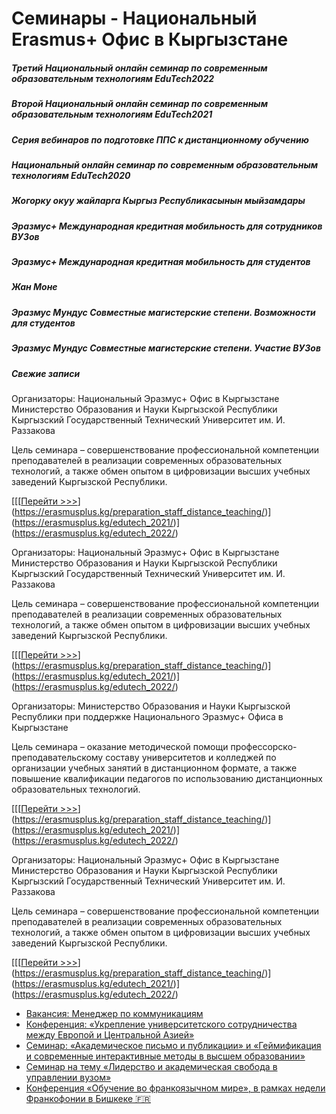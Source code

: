# Семинары - Национальный Erasmus+ Офис в Кыргызстане

##### Третий Национальный онлайн семинар по современным образовательным технологиям EduTech2022

##### Второй Национальный онлайн семинар по современным образовательным технологиям EduTech2021

##### Серия вебинаров по подготовке ППС к дистанционному обучению

##### Национальный онлайн семинар по современным образовательным технологиям EduTech2020

##### Жогорку окуу жайларга Кыргыз Республикасынын мыйзамдары

##### Эразмус+ Международная кредитная мобильность для сотрудников ВУЗов

##### Эразмус+ Международная кредитная мобильность для студентов

##### Жан Моне

##### Эразмус Мундус Совместные магистерские степени. Возможности для студентов

##### Эразмус Мундус Совместные магистерские степени. Участие ВУЗов

##### Свежие записи



Организаторы: Национальный Эразмус+ Офис в Кыргызстане Министерство Образования и Науки Кыргызской Республики
Кыргызский Государственный Технический Университет им. И. Раззакова

Цель семинара – совершенствование профессиональной компетенции преподавателей в реализации современных образовательных технологий, а также обмен опытом в цифровизации высших учебных заведений Кыргызской Республики.

[[[[Перейти >>>](https://erasmusplus.kg/edutech2020/)](https://erasmusplus.kg/preparation_staff_distance_teaching/)](https://erasmusplus.kg/edutech_2021/)](https://erasmusplus.kg/edutech_2022/)



Организаторы: Национальный Эразмус+ Офис в Кыргызстане Министерство Образования и Науки Кыргызской Республики
Кыргызский Государственный Технический Университет им. И. Раззакова

Цель семинара – совершенствование профессиональной компетенции преподавателей в реализации современных образовательных технологий, а также обмен опытом в цифровизации высших учебных заведений Кыргызской Республики.

[[[[Перейти >>>](https://erasmusplus.kg/edutech2020/)](https://erasmusplus.kg/preparation_staff_distance_teaching/)](https://erasmusplus.kg/edutech_2021/)](https://erasmusplus.kg/edutech_2022/)



Организаторы: 
Министерство Образования и Науки Кыргызской Республики
при поддержке Национального Эразмус+ Офиса в Кыргызстане

Цель семинара – оказание методической помощи профессорско-преподавательскому составу университетов и колледжей по организации учебных занятий в дистанционном формате, а также повышение квалификации педагогов по использованию дистанционных образовательных технологий.

[[[[Перейти >>>](https://erasmusplus.kg/edutech2020/)](https://erasmusplus.kg/preparation_staff_distance_teaching/)](https://erasmusplus.kg/edutech_2021/)](https://erasmusplus.kg/edutech_2022/)



Организаторы: Национальный Эразмус+ Офис в Кыргызстане Министерство Образования и Науки Кыргызской Республики
Кыргызский Государственный Технический Университет им. И. Раззакова

Цель семинара – совершенствование профессиональной компетенции преподавателей в реализации современных образовательных технологий, а также обмен опытом в цифровизации высших учебных заведений Кыргызской Республики.

[[[[Перейти >>>](https://erasmusplus.kg/edutech2020/)](https://erasmusplus.kg/preparation_staff_distance_teaching/)](https://erasmusplus.kg/edutech_2021/)](https://erasmusplus.kg/edutech_2022/)













* [Вакансия: Менеджер по коммуникациям](https://erasmusplus.kg/blog/2025/05/12/vacancy-communications-manager/)
* [Конференция: «Укрепление университетского сотрудничества между Европой и Центральной Азией»](https://erasmusplus.kg/blog/2025/04/24/%d0%ba%d0%be%d0%bd%d1%84%d0%b5%d1%80%d0%b5%d0%bd%d1%86%d0%b8%d1%8f-%d1%83%d0%ba%d1%80%d0%b5%d0%bf%d0%bb%d0%b5%d0%bd%d0%b8%d0%b5-%d1%83%d0%bd%d0%b8%d0%b2%d0%b5%d1%80%d1%81%d0%b8%d1%82%d0%b5/)
* [Семинар: «Академическое письмо и публикации» и «Геймификация и современные интерактивные методы в высшем образовании»](https://erasmusplus.kg/blog/2025/04/19/seminar_academic_writing_publications_gamification/)
* [Семинар на тему «Лидерство и академическая свобода в управлении вузом»](https://erasmusplus.kg/blog/2025/04/18/seminar_omurov/)
* [Конференция «Обучение во франкоязычном мире», в рамках недели Франкофонии в Бишкеке 🇫🇷](https://erasmusplus.kg/blog/2025/04/11/%d0%ba%d0%be%d0%bd%d1%84%d0%b5%d1%80%d0%b5%d0%bd%d1%86%d0%b8%d1%8f-%d0%be%d0%b1%d1%83%d1%87%d0%b5%d0%bd%d0%b8%d0%b5-%d0%b2%d0%be-%d1%84%d1%80%d0%b0%d0%bd%d0%ba%d0%be%d1%8f%d0%b7%d1%8b%d1%87/)

